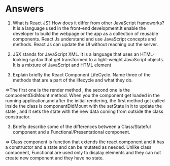 # Answers

1. What is React JS? How does it differ from other JavaScript frameworks?
It is a language   used in the front-end development.It enable the developer to build the webpage or 
the app as a collection of reusable components. React Js  understand and use JavaScript concepts and methods.  React Js can update the UI without reaching out the server. 

2. JSX stands for JavaScript XML. It is a language that uses an HTML-looking syntax that get transformed to a light-weight JavaScript objects. It is a mixture of JavaScript and HTML element

3. Explain briefly the React Component LifeCycle. Name three of the methods that are a part of the lifecycle and what they do. 

 =>The first one is the render method , the second one is the  componentDidMount method. When you the  component get loaded in the running application,and  after the initial rendering,  the first method get called inside the class is componentDidMount with the setState in it to update the state , and it sets the state with the new data coming from outside the class constructor.


3. Briefly describe some of the differences between a Class/Stateful component and a Functional/Presentational component.

=> Class component is function that extends the react component and it  has a constructor  and a state and can be mutated  as needed. Unlike class component, Functional are used only to display elements  and they can not create new component and they have no state. 
